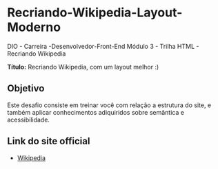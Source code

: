 # Recriando-Wikipedia-Layout-Moderno
DIO - Carreira -Desenvolvedor-Front-End Módulo 3 - Trilha HTML - Recriando Wikipedia

**Título:** Recriando Wikipedia, com um layout melhor :)

## Objetivo
Este desafio consiste em treinar você com relação a estrutura do site, e também aplicar conhecimentos adiquiridos sobre semântica e acessibilidade.

## Link do site official

- [Wikipedia](https://pt.wikipedia.org/)

